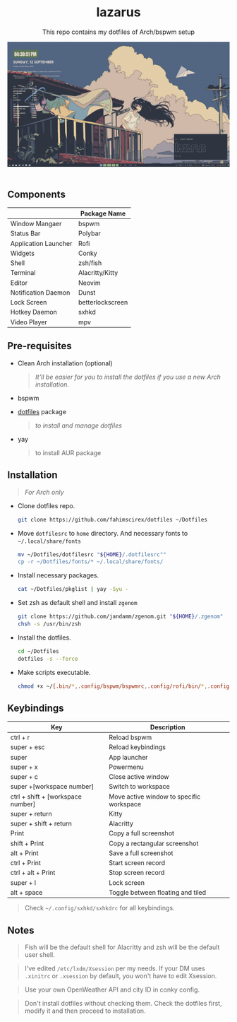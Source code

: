 <div align="center">
    <h1>lazarus</h1>
    <p>This repo contains my dotfiles of Arch/bspwm setup</p>
    <p>
    <img src="preview.png">
    <br><br>
    </p>
</div>

## Components

|                      | Package Name     |
| -------------------- | ---------------- |
| Window Mangaer       | bspwm            |
| Status Bar           | Polybar          |
| Application Launcher | Rofi             |
| Widgets              | Conky            |
| Shell                | zsh/fish         |
| Terminal             | Alacritty/Kitty  |
| Editor               | Neovim           |
| Notification Daemon  | Dunst            |
| Lock Screen          | betterlockscreen |
| Hotkey Daemon        | sxhkd            |
| Video Player         | mpv              |

## Pre-requisites

- Clean Arch installation (optional)
  
  > *It'll be easier for you to install the dotfiles if you use a new Arch installation.*

- bspwm

- [dotfiles](https://github.com/jbernard/dotfiles) package 
  
  > *to install and manage dotfiles*

- yay
  
  > to install AUR package

## Installation

> *For Arch only*

- Clone dotfiles repo.
  
  ```bash
  git clone https://github.com/fahimscirex/dotfiles ~/Dotfiles
  ```

- Move `dotfilesrc` to `home` directory. And necessary fonts to `~/.local/share/fonts`
  
  ```bash
  mv ~/Dotfiles/dotfilesrc "${HOME}/.dotfilesrc""
  cp -r ~/Dotfiles/fonts/* ~/.local/share/fonts/
  ```

- Install necessary packages.
  
  ```bash
  cat ~/Dotfiles/pkglist | yay -Syu -
  ```

- Set zsh as default shell and install `zgenom` 
  
  ```bash
  git clone https://github.com/jandamm/zgenom.git "${HOME}/.zgenom"
  chsh -s /usr/bin/zsh
  ```

- Install the dotfiles.
  
  ```bash
  cd ~/Dotfiles
  dotfiles -s --force
  ```

- Make scripts executable.
  
  ```bash
  chmod +x ~/{.bin/*,.config/bspwm/bspwmrc,.config/rofi/bin/*,.config/polybar/launch.sh,.config/conky/scripts/*}
  ```

## Keybindings

| Key                               | Description                              |
| --------------------------------- | ---------------------------------------- |
| ctrl + r                          | Reload bspwm                             |
| super + esc                       | Reload keybindings                       |
| super                             | App launcher                             |
| super + x                         | Powermenu                                |
| super + c                         | Close active window                      |
| super +[workspace number]         | Switch to workspace                      |
| ctrl + shift + [workspace number] | Move active window to specific workspace |
| super + return                    | Kitty                                    |
| super + shift + return            | Alacritty                                |
| Print                             | Copy a full screenshot                   |
| shift + Print                     | Copy a rectangular screenshot            |
| alt + Print                       | Save a full screenshot                   |
| ctrl + Print                      | Start screen record                      |
| ctrl + alt + Print                | Stop screen record                       |
| super + l                         | Lock screen                              |
| alt + space                       | Toggle between floating and tiled        |

> Check `~/.config/sxhkd/sxhkdrc` for all keybindings.

## Notes

> Fish will be the default shell for Alacritty and zsh will be the default user shell.

> I've edited `/etc/lxdm/Xsession` per my needs. If your DM uses `.xinitrc` or `.xsession` by default, you won't have to edit Xsession.

> Use your own OpenWeather API and city ID in conky config.

> Don't install dotfiles without checking them. Check the dotfiles first, modify it and then proceed to installation.  
